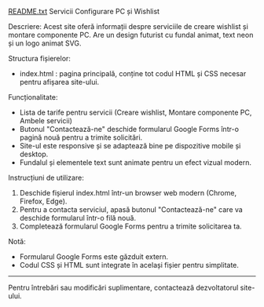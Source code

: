 [README.txt](https://github.com/user-attachments/files/21732277/README.txt)
Servicii Configurare PC și Wishlist

Descriere:
Acest site oferă informații despre serviciile de creare wishlist și montare componente PC. Are un design futurist cu fundal animat, text neon și un logo animat SVG.

Structura fișierelor:
- index.html : pagina principală, conține tot codul HTML și CSS necesar pentru afișarea site-ului.

Funcționalitate:
- Lista de tarife pentru servicii (Creare wishlist, Montare componente PC, Ambele servicii)
- Butonul "Contactează-ne" deschide formularul Google Forms într-o pagină nouă pentru a trimite solicitări.
- Site-ul este responsive și se adaptează bine pe dispozitive mobile și desktop.
- Fundalul și elementele text sunt animate pentru un efect vizual modern.

Instrucțiuni de utilizare:
1. Deschide fișierul index.html într-un browser web modern (Chrome, Firefox, Edge).
2. Pentru a contacta serviciul, apasă butonul "Contactează-ne" care va deschide formularul într-o filă nouă.
3. Completează formularul Google Forms pentru a trimite solicitarea ta.

Notă:
- Formularul Google Forms este găzduit extern.
- Codul CSS și HTML sunt integrate în același fișier pentru simplitate.

---

Pentru întrebări sau modificări suplimentare, contactează dezvoltatorul site-ului.
